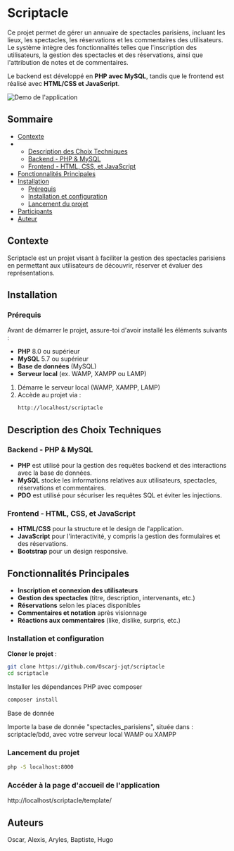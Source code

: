 # Scriptacle

Ce projet permet de gérer un annuaire de spectacles parisiens, incluant les lieux, les spectacles, les réservations et les commentaires des utilisateurs. Le système intègre des fonctionnalités telles que l'inscription des utilisateurs, la gestion des spectacles et des réservations, ainsi que l'attribution de notes et de commentaires.  

Le backend est développé en **PHP avec MySQL**, tandis que le frontend est réalisé avec **HTML/CSS et JavaScript**.

![Demo de l'application](/documentation/home.png)

## Sommaire

- [Contexte](#contexte)
- - [Description des Choix Techniques](#description-des-choix-techniques)
  - [Backend - PHP & MySQL](#backend---php--mysql)
  - [Frontend - HTML, CSS, et JavaScript](#frontend---html-css-et-javascript)
- [Fonctionnalités Principales](#fonctionnalités-principales)
- [Installation](#installation)  
  - [Prérequis](#prérequis)  
  - [Installation et configuration](#installation-et-configuration)  
  - [Lancement du projet](#lancement-du-projet)  
- [Participants](#participants)
- [Auteur](#auteurs)

## Contexte

Scriptacle est un projet visant à faciliter la gestion des spectacles parisiens en permettant aux utilisateurs de découvrir, réserver et évaluer des représentations.

## Installation

### Prérequis

Avant de démarrer le projet, assure-toi d'avoir installé les éléments suivants :

* **PHP** 8.0 ou supérieur
* **MySQL** 5.7 ou supérieur
* **Base de données** (MySQL)
* **Serveur local** (ex. WAMP, XAMPP ou LAMP)




1. Démarre le serveur local (WAMP, XAMPP, LAMP)
2. Accède au projet via :
   ```sh
   http://localhost/scriptacle
   ```

## Description des Choix Techniques

### Backend - PHP & MySQL
* **PHP** est utilisé pour la gestion des requêtes backend et des interactions avec la base de données.
* **MySQL** stocke les informations relatives aux utilisateurs, spectacles, réservations et commentaires.
* **PDO** est utilisé pour sécuriser les requêtes SQL et éviter les injections.

### Frontend - HTML, CSS, et JavaScript
* **HTML/CSS** pour la structure et le design de l'application.
* **JavaScript** pour l'interactivité, y compris la gestion des formulaires et des réservations.
* **Bootstrap** pour un design responsive.

## Fonctionnalités Principales

* **Inscription et connexion des utilisateurs**
* **Gestion des spectacles** (titre, description, intervenants, etc.)
* **Réservations** selon les places disponibles
* **Commentaires et notation** après visionnage
* **Réactions aux commentaires** (like, dislike, surpris, etc.)


### Installation et configuration
 **Cloner le projet** :
```bash
git clone https://github.com/Oscarj-jqt/scriptacle
cd scriptacle
```

Installer les dépendances PHP avec composer
```bash
composer install
```

Base de donnée

Importe la base de donnée "spectacles_parisiens", située dans : scriptacle/bdd, avec votre serveur local WAMP ou XAMPP

### Lancement du projet
```bash
php -S localhost:8000
```

### Accéder à la page d'accueil de l'application

http://localhost/scriptacle/template/


## Auteurs

Oscar, Alexis, Aryles, Baptiste, Hugo

